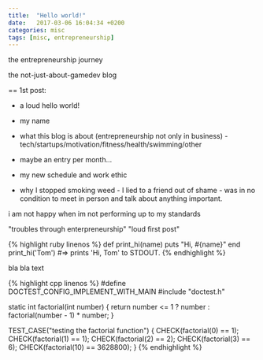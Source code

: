 ```yaml
---
title:  "Hello world!"
date:   2017-03-06 16:04:34 +0200
categories: misc
tags: [misc, entrepreneurship]
---
```


the entrepreneurship journey

the not-just-about-gamedev blog

== 1st post:

- a loud hello world!
- my name
- what this blog is about (entrepreneurship not only in business) - tech/startups/motivation/fitness/health/swimming/other
- maybe an entry per month...

- my new schedule and work ethic
- why I stopped smoking weed - I lied to a friend out of shame - was in no condition to meet in person and talk about anything important.

i am not happy when im not performing up to my standards


"troubles through enterpreneurship"
"loud first post"








{% highlight ruby linenos %}
def print_hi(name)
  puts "Hi, #{name}"
end
print_hi('Tom')
#=> prints 'Hi, Tom' to STDOUT.
{% endhighlight %}

bla bla text

{% highlight cpp linenos %}
#define DOCTEST_CONFIG_IMPLEMENT_WITH_MAIN
#include "doctest.h"

static int factorial(int number) { return number <= 1 ? number : factorial(number - 1) * number; }

TEST_CASE("testing the factorial function") {
    CHECK(factorial(0) == 1);
    CHECK(factorial(1) == 1);
    CHECK(factorial(2) == 2);
    CHECK(factorial(3) == 6);
    CHECK(factorial(10) == 3628800);
}
{% endhighlight %}